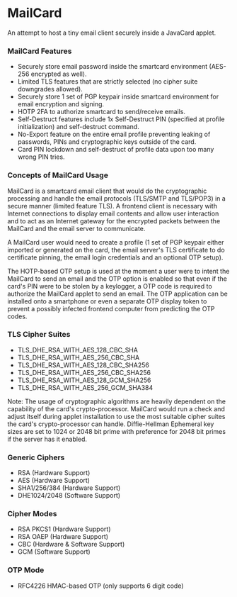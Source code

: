 # MailCard
An attempt to host a tiny email client securely inside a JavaCard applet.

### MailCard Features
* Securely store email password inside the smartcard environment (AES-256 encrypted as well).
* Limited TLS features that are strictly selected (no cipher suite downgrades allowed).
* Securely store 1 set of PGP keypair inside smartcard environment for email encryption and signing.
* HOTP 2FA to authorize smartcard to send/receive emails.
* Self-Destruct features include 1x Self-Destruct PIN (specified at profile initialization) and self-destruct command.
* No-Export feature on the entire email profile preventing leaking of passwords, PINs and cryptographic keys outside of the card.
* Card PIN lockdown and self-destruct of profile data upon too many wrong PIN tries.

### Concepts of MailCard Usage
MailCard is a smartcard email client that would do the cryptographic processing and handle the email protocols (TLS/SMTP and TLS/POP3) in a secure manner (limited feature TLS). A frontend client is necessary with Internet connections to display email contents and allow user interaction and to act as an Internet gateway for the encrypted packets between the MailCard and the email server to communicate.

A MailCard user would need to create a profile (1 set of PGP keypair either imported or generated on the card, the email server's TLS certificate to do certificate pinning, the email login credentials and an optional OTP setup).

The HOTP-based OTP setup is used at the moment a user were to intent the MailCard to send an email and the OTP option is enabled so that even if the card's PIN were to be stolen by a keylogger, a OTP code is required to authorize the MailCard applet to send an email. The OTP application can be installed onto a smartphone or even a separate OTP display token to prevent a possibly infected frontend computer from predicting the OTP codes.

### TLS Cipher Suites
* TLS_DHE_RSA_WITH_AES_128_CBC_SHA
* TLS_DHE_RSA_WITH_AES_256_CBC_SHA
* TLS_DHE_RSA_WITH_AES_128_CBC_SHA256
* TLS_DHE_RSA_WITH_AES_256_CBC_SHA256
* TLS_DHE_RSA_WITH_AES_128_GCM_SHA256
* TLS_DHE_RSA_WITH_AES_256_GCM_SHA384

Note: The usage of cryptographic algorithms are heavily dependent on the capability of the card's crypto-processor. MailCard would run a check and adjust itself during applet installation to use the most suitable cipher suites the card's crypto-processor can handle. Diffie-Hellman Ephemeral key sizes are set to 1024 or 2048 bit prime with preference for 2048 bit primes if the server has it enabled.

### Generic Ciphers
* RSA (Hardware Support)
* AES (Hardware Support)
* SHA1/256/384 (Hardware Support)
* DHE1024/2048 (Software Support)

### Cipher Modes
* RSA PKCS1 (Hardware Support)
* RSA OAEP (Hardware Support)
* CBC (Hardware & Software Support)
* GCM (Software Support)

### OTP Mode
* RFC4226 HMAC-based OTP (only supports 6 digit code)
